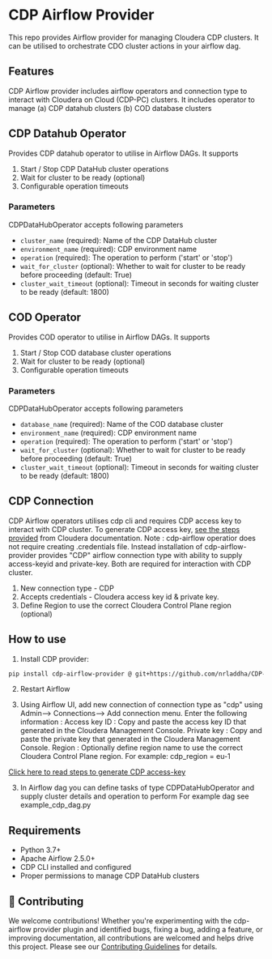 # CDP Airflow Provider

This repo provides Airflow provider for managing Cloudera CDP clusters. It can be utilised to orchestrate CDO cluster actions in your airflow dag.

## Features

CDP Airflow provider includes airflow operators and connection type to interact with Cloudera on Cloud (CDP-PC) clusters. 
It includes operator to manage 
(a) CDP datahub clusters
(b) COD database clusters 

## CDP Datahub Operator
Provides CDP datahub operator to utilise in Airflow DAGs.  It supports   
1. Start / Stop CDP DataHub cluster operations
2. Wait for cluster to be ready (optional)
3. Configurable operation timeouts

### Parameters
CDPDataHubOperator accepts following parameters

- `cluster_name` (required): Name of the CDP DataHub cluster
- `environment_name` (required): CDP environment name
- `operation` (required): The operation to perform ('start' or 'stop')
- `wait_for_cluster` (optional): Whether to wait for cluster to be ready before proceeding (default: True)
- `cluster_wait_timeout` (optional): Timeout in seconds for waiting cluster to be ready (default: 1800)


## COD Operator
Provides COD operator to utilise in Airflow DAGs.  It supports   
1. Start / Stop COD database cluster operations
2. Wait for cluster to be ready (optional)
3. Configurable operation timeouts

### Parameters
CDPDataHubOperator accepts following parameters

- `database_name` (required): Name of the COD database cluster
- `environment_name` (required): CDP environment name
- `operation` (required): The operation to perform ('start' or 'stop')
- `wait_for_cluster` (optional): Whether to wait for cluster to be ready before proceeding (default: True)
- `cluster_wait_timeout` (optional): Timeout in seconds for waiting cluster to be ready (default: 1800)



## CDP Connection
CDP Airflow operators utilises cdp cli and requires CDP access key to interact with CDP cluster.  To generate CDP access key, [see the steps provided](https://docs.cloudera.com/cdp-public-cloud/cloud/cli/topics/mc-cli-generating-an-api-access-key.html#pnavId1) from Cloudera documentation. 
Note : cdp-airflow operatior does not require creating .credentials file. Instead installation of cdp-airflow-provider provides "CDP" airflow connection type with ability to supply access-keyid and private-key.  Both are required for interaction with CDP cluster. 
1. New connection type - CDP
2. Accepts credentials - Cloudera access key id & private key. 
3. Define Region to use the correct Cloudera Control Plane region (optional)



## How to use 

1. Install CDP provider:
```bash
pip install cdp-airflow-provider @ git+https://github.com/nrladdha/CDP-AirflowProvider
```

2. Restart Airflow

3. Using Airflow UI, add new connection of connection type as "cdp" using Admin--> Connections--> Add connection menu.
Enter the following information :
Access key ID : Copy and paste the access key ID that generated in the Cloudera Management Console. 
Private key   : Copy and paste the private key that generated in the Cloudera Management Console.
Region        : Optionally define region name to use the correct Cloudera Control Plane region. For example: cdp_region = eu-1

[Click here to read steps to generate CDP access-key](https://docs.cloudera.com/cdp-public-cloud/cloud/cli/topics/mc-cli-generating-an-api-access-key.html#pnavId1)

3. In Airflow dag you can define tasks of type CDPDataHubOperator and supply cluster details and operation to perform
For example dag see example_cdp_dag.py

## Requirements

- Python 3.7+
- Apache Airflow 2.5.0+
- CDP CLI installed and configured
- Proper permissions to manage CDP DataHub clusters 

## 🤝 Contributing
We welcome contributions! Whether you're experimenting with the cdp-airflow provider plugin and identified bugs, fixing a bug, adding a feature, or improving documentation, all contributions are welcomed and helps drive this project. Please see our [Contributing Guidelines](CONTRIBUTING.md) for details.
